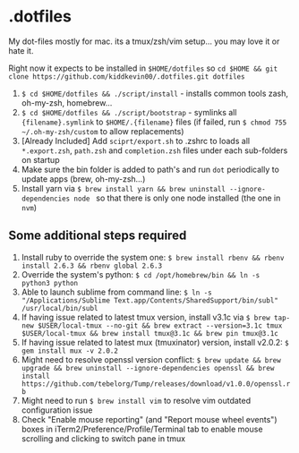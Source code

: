 # .dotfiles
My dot-files mostly for mac. its a tmux/zsh/vim setup... you may love it or hate it.


Right now it expects to be installed in `$HOME/dotfiles` so `cd $HOME && git clone https://github.com/kiddkevin00/.dotfiles.git dotfiles`

1. `$ cd $HOME/dotfiles && ./script/install` - installs common tools zash, oh-my-zsh, homebrew...
2. `$ cd $HOME/dotfiles && ./script/bootstrap` - symlinks all `{filename}.symlink` to `$HOME/.{filename}` files (if failed, run `$ chmod 755 ~/.oh-my-zsh/custom` to allow replacements)
3. [Already Included] Add `sciprt/export.sh` to .zshrc to loads all `*.export.zsh`, `path.zsh` and `completion.zsh` files under each sub-folders on startup
4. Make sure the bin folder is added to path's and run `dot` periodically to update apps (brew, oh-my-zsh...)
5. Install yarn via `$ brew install yarn && brew uninstall --ignore-dependencies node
` so that there is only one node installed (the one in `nvm`)

## Some additional steps required
1. Install ruby to override the system one: `$ brew install rbenv && rbenv install 2.6.3 && rbenv global 2.6.3`
2. Override the system's python: `$ cd /opt/homebrew/bin && ln -s python3 python`
3. Able to launch sublime from command line: `$ ln -s "/Applications/Sublime Text.app/Contents/SharedSupport/bin/subl" /usr/local/bin/subl`
4. If having issue related to latest tmux version, install v3.1c via `$ brew tap-new $USER/local-tmux --no-git && brew extract --version=3.1c tmux $USER/local-tmux && brew install tmux@3.1c && brew pin tmux@3.1c`
5. If having issue related to latest mux (tmuxinator) version, install v2.0.2: `$ gem install mux -v 2.0.2`
6. Might need to resolve openssl version conflict: `$ brew update && brew upgrade && brew uninstall --ignore-dependencies openssl && brew install https://github.com/tebelorg/Tump/releases/download/v1.0.0/openssl.rb`
7. Might need to run `$ brew install vim` to resolve vim outdated configuration issue
8. Check "Enable mouse reporting" (and "Report mouse wheel events") boxes in iTerm2/Preference/Profile/Terminal tab to enable mouse scrolling and clicking to switch pane in tmux
